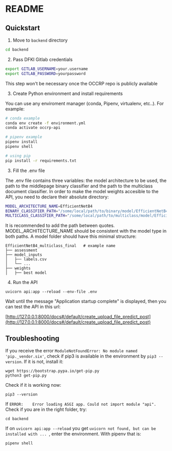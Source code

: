 # README

## Quickstart

1. Move to `backend` directory
```bash
cd backend
```

2. Pass DFKI Gitlab credentials
```bash
export GITLAB_USERNAME=your.username
export GITLAB_PASSWORD=yourpassword
```
This step won't be necessary once the OCCRP repo is publicly available

3. Create Python environment and install requirements

You can use any enviroment manager (conda, Pipenv, virtualenv, etc..). For example:
```bash
# conda example
conda env create -f environment.yml
conda activate occrp-api

# pipenv example
pipenv install
pipenv shell

# using pip
pip install -r requirements.txt
```

3. Fill the .env file

The .env file contains three variables: the model architecture to be used, the path to the middlepage binary classifier and the path to the multiclass document classifier. In order to make the model weights accesible to the API, you need to declare their absolute directory:

```bash
MODEL_ARCHITECTURE_NAME=EfficientNetB4
BINARY_CLASSIFIER_PATH="/some/local/path/to/binary/model/EfficientNetB4_binary_final"  # replace this path with a path of your computer containing the model
MULTICLASS_CLASSIFIER_PATH="/some/local/path/to/multiclass/model/EfficientNetB4_multiclass_final"  # replace this path with a path of your computer containing the model
```

It is recommended to add the path between quotes. MODEL_ARCHITECTURE_NAME should be consistent with the model type in both paths. A model folder should have this minimal structure:
```
EfficientNetB4_multiclass_final   # example name
├── assessment
├── model_inputs
│   ├── labels.csv
│   └── ...
├── weights
│   ├── best model          
```

4.  Run the API
```
uvicorn api:app --reload --env-file .env
```

Wait until the message "Application startup complete" is displayed, then you can test the API in this url:

[http://127.0.0.1:8000/docs#/default/create_upload_file_predict_post](http://127.0.0.1:8000/docs#/default/create_upload_file_predict_post)


## Troubleshooting

If you receive the error `ModuleNotFoundError: No module named 'pip._vendor.six'`, check if pip3 is available in the environment by `pip3 --version`. If it is not, install it:
```
wget https://bootstrap.pypa.io/get-pip.py
python3 get-pip.py
```
Check if it is working now:
```
pip3 --version
```

If `ERROR:    Error loading ASGI app. Could not import module "api".` Check if you are in the right folder, try:
```
cd backend
```

If on `uvicorn api:app --reload` you get `uvicorn not found, but can be installed with ... `, enter the environment. With pipenv that is:
```
pipenv shell
```
